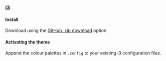 ### [i3](https://i3wm.org/)

#### Install

Download using the [GitHub .zip download](https://github.com/dracula/i3/archive/master.zip) option.

#### Activating the theme

Append the colour palettes in `.config` to your existing i3 configuration files.